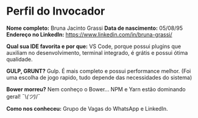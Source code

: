 Perfil do Invocador
========================

**Nome completo:** Bruna Jacinto Grassi
**Data de nascimento:** 05/08/95
**Endereço no LinkedIn:** https://www.linkedin.com/in/bruna-grassi/

**Qual sua IDE favorita e por que:** VS Code, porque possui plugins que auxiliam no desenvolvimento, terminal integrado, é grátis e possui ótima qualidade.

**GULP, GRUNT?** Gulp. É mais completo e possui performance melhor. (Foi uma escolha de jogo rapido, tudo depende das necessidades do sistema)

**Bower morreu?** Nem conheço o Bower... NPM e Yarn estão dominando geral! ¯\\_(ツ)_/¯

**Como nos conheceu:** Grupo de Vagas do WhatsApp e LinkedIn.

